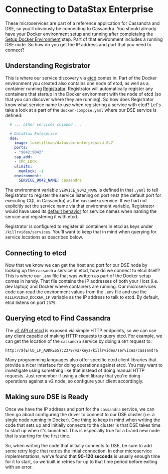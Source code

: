 # Connecting to DataStax Enterprise

These microservices are part of a reference application for Cassandra and DSE, so you'll 
obviously be connecting to Cassandra. You should already have your Docker environment setup
and running after completeing the [Setup Docker Environment][docker-setup] step. Part of that
environment includes a running DSE node. So how do you get the IP address and port that you
need to connect?

## Understanding Registrator

This is where our service discovery via [etcd][etcd] comes in. Part of the Docker environment
you created also contains one node of etcd, as well as a container running [Registrator][registrator].
Registrator will automatically register any containers that startup in the Docker environment 
with the node of etcd (so that you can discover where they are running). So how does
Registrator know what service name to use when registering a service with etcd? Let's take a
look at a part of the `docker-compose.yaml` where our DSE service is defined:

```yaml
  # ... other services snipped ...

  # DataStax Enterprise
  dse:
    image: luketillman/datastax-enterprise:4.8.7
    ports:
    - "9042:9042"
    cap_add:
    - IPC_LOCK
    ulimits:
      memlock: -1
    environment:
      SERVICE_9042_NAME: cassandra
```

The environment variable `SERVICE_9042_NAME` is defined in that `.yaml` to tell Registrator
to register the service listening on port `9042` (the default port for executing CQL in
Cassandra) as the `cassandra` service. If we had not explicitly set the service name via that
environment variable, Registrator would have used its [default behavior][registrator-service-names]
for service names when naming the service and registering it with etcd.

Registrator is configured to register all containers in etcd as keys under `/killrvideo/services`.
You'll want to keep that in mind when querying for service locations as described below.

## Connecting to etcd

Now that we know we can get the host and port for our DSE node by looking up the `cassandra`
service in etcd, how do we connect to etcd itself? This is where our `.env` file that was
written as part of the Docker setup comes in handy. That file contains the IP addresses of
both your Host (i.e. dev laptop) and Docker where containers are running. Our microservices 
code can read the environment values from the `.env` file and use the `KILLRVIDEO_DOCKER_IP` 
variable as the IP address to talk to etcd. By default, etcd listens on port `2379`.

## Querying etcd to Find Cassandra

The [v2 API of etcd][etcd-v2-api] is exposed via simple HTTP endpoints, so we can use any
client capable of making HTTP requests to query etcd. For example, we can get the location of
the `cassandra` service by doing a `GET` request to:

```
http://${ETCD_IP_ADDRESS}:2379/v2/keys/killrvideo/services/cassandra
```

Many programming languages also offer specific etcd client libraries that provide a nicer
interface for doing operations against etcd. You may want to investigate using something like
that instead of doing manual HTTP requests. Just remember if using a client library that
you're doing operations against a v2 node, so configure your client accordingly. 

## Making sure DSE is Ready

Once we have the IP address and port for the `cassandra` service, we can then go about
configuring the driver to connect to our DSE cluster (i.e. a single node running in Docker).
One thing to keep in mind when writing the code that sets up and initially connects to the
cluster is that DSE takes time to start up when it's launched. This is especially true for a
brand new node that is starting for the first time.

So, when writing the code that initially connects to DSE, be sure to add some retry logic
that retries the intial connection. In other microservice implementations, we've found that
**90-120 seconds** is usually enough time for it to start, so we built in retries for up to
that time period before exiting with an error.


[docker-setup]: /docs/development/setup-docker-environment/
[etcd]: https://github.com/coreos/etcd
[etcd-v2-api]: https://github.com/coreos/etcd/blob/master/Documentation/v2/api.md
[registrator]: https://github.com/gliderlabs/registrator
[registrator-service-names]: http://gliderlabs.com/registrator/latest/user/services/#service-name
